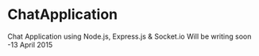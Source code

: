 # ChatApplication
Chat Application using Node.js, Express.js &amp; Socket.io
Will be writing soon -13 April 2015
